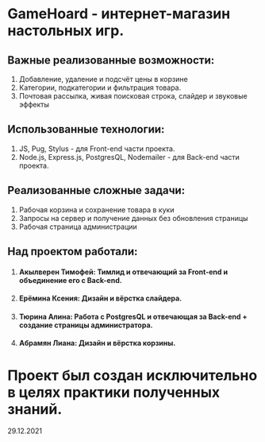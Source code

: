 # GameHoard - интернет-магазин настольных игр.

## Важные реализованные возможности:
1.  Добавление, удаление и подсчёт цены в корзине
2.  Категории, подкатегории и фильтрация товара.
3.  Почтовая рассылка, живая поисковая строка, слайдер и звуковые эффекты

## Использованные технологии:
1.  JS, Pug, Stylus - для Front-end части проекта.
2.  Node.js, Express.js, PostgresQL, Nodemailer - для Back-end части проекта.


## Реализованные сложные задачи:
1.  Рабочая корзина и сохранение товара в куки
2.  Запросы на сервер и получение данных без обновления страницы
3.  Рабочая страница администрации

## Над проектом работали:
1. #### Акылверен Тимофей: Тимлид и отвечающий за Front-end и объединение его с Back-end.
2. #### Ерёмина Ксения: Дизайн и вёрстка слайдера.
3. #### Тюрина Алина: Работа с PostgresQL и отвечающая за Back-end + создание страницы администратора.
4. #### Абрамян Лиана: Дизайн и вёрстка корзины. 

# Проект был создан исключительно в целях практики полученных знаний. 

29.12.2021
